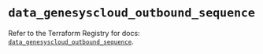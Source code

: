 # `data_genesyscloud_outbound_sequence`

Refer to the Terraform Registry for docs: [`data_genesyscloud_outbound_sequence`](https://registry.terraform.io/providers/mypurecloud/genesyscloud/1.70.0/docs/data-sources/outbound_sequence).

